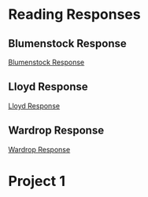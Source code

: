 # Reading Responses

## Blumenstock Response

[Blumenstock Response](https://github.com/Ethan-Ding1/Data100Workshop/blob/master/Blumenstock.md)

## Lloyd Response

[Lloyd Response](https://github.com/Ethan-Ding1/Data100Workshop/blob/master/Lloyd%20Response)

## Wardrop Response

[Wardrop Response](https://github.com/Ethan-Ding1/Data100Workshop/blob/master/Wardrop%20Response)

# Project 1


